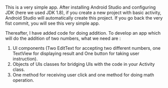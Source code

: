 This is a very simple app. After installing Android Studio and configuring JDK (here we used JDK 1.8), if you create a new project with basic activity,
Android Studio will automatically create this project. If you go back the very fist commit, you will see this very simple app.

Thereafter, I have added code for doing addition. To develop an app which will do the addition of two numbers, what we need are :
  1. UI components (Two EditText for accepting two different numbers, one TextView for displaying result and One button for taking user instruction).
  2. Objects of UIs classes for bridging UIs with the code in your Activity class.
  3. One method for receiving user click and one method for doing math operation.
